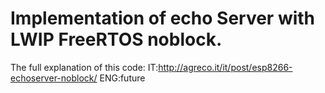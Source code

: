 # Implementation of echo Server with LWIP FreeRTOS noblock.

The full explanation of this code:
IT:http://agreco.it/it/post/esp8266-echoserver-noblock/
ENG:future
